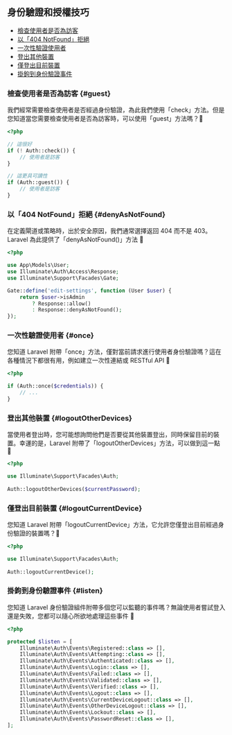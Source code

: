 ## 身份驗證和授權技巧

- [檢查使用者是否為訪客](#guest)
- [以「404 NotFound」拒絕](#denyAsNotFound)
- [一次性驗證使用者](#once)
- [登出其他裝置](#logoutOtherDevices)
- [僅登出目前裝置](#logoutCurrentDevice)
- [掛鉤到身份驗證事件](#listen)

### 檢查使用者是否為訪客 {#guest}

我們經常需要檢查使用者是否經過身份驗證，為此我們使用「check」方法。但是您知道當您需要檢查使用者是否為訪客時，可以使用「guest」方法嗎？🚀

```php
<?php

// 這很好
if (! Auth::check()) {
    // 使用者是訪客
}

// 這更具可讀性
if (Auth::guest()) {
    // 使用者是訪客
}
```

### 以「404 NotFound」拒絕 {#denyAsNotFound}

在定義閘道或策略時，出於安全原因，我們通常選擇返回 404 而不是 403。Laravel 為此提供了「denyAsNotFound()」方法 🚀

```php
<?php

use App\Models\User;
use Illuminate\Auth\Access\Response;
use Illuminate\Support\Facades\Gate;

Gate::define('edit-settings', function (User $user) {
    return $user->isAdmin
        ? Response::allow()
        : Response::denyAsNotFound();
});
```

### 一次性驗證使用者 {#once}

您知道 Laravel 附帶「once」方法，僅對當前請求進行使用者身份驗證嗎？這在各種情況下都很有用，例如建立一次性連結或 RESTful API 🚀

```php
<?php

if (Auth::once($credentials)) {
    // ...
}

```

### 登出其他裝置 {#logoutOtherDevices}

當使用者登出時，您可能想詢問他們是否要從其他裝置登出，同時保留目前的裝置。幸運的是，Laravel 附帶了「logoutOtherDevices」方法，可以做到這一點 🚀

```php
<?php

use Illuminate\Support\Facades\Auth;
 
Auth::logoutOtherDevices($currentPassword);
```

### 僅登出目前裝置 {#logoutCurrentDevice}

您知道 Laravel 附帶「logoutCurrentDevice」方法，它允許您僅登出目前經過身份驗證的裝置嗎？🚀

```php
<?php

use Illuminate\Support\Facades\Auth;
 
Auth::logoutCurrentDevice();
```

### 掛鉤到身份驗證事件 {#listen}

您知道 Laravel 身份驗證組件附帶多個您可以監聽的事件嗎？無論使用者嘗試登入還是失敗，您都可以隨心所欲地處理這些事件 🚀

```php
<?php

protected $listen = [
    Illuminate\Auth\Events\Registered::class => [],
    Illuminate\Auth\Events\Attempting::class => [],
    Illuminate\Auth\Events\Authenticated::class => [],
    Illuminate\Auth\Events\Login::class => [],
    Illuminate\Auth\Events\Failed::class => [],
    Illuminate\Auth\Events\Validated::class => [],
    Illuminate\Auth\Events\Verified::class => [],
    Illuminate\Auth\Events\Logout::class => [],
    Illuminate\Auth\Events\CurrentDeviceLogout::class => [],
    Illuminate\Auth\Events\OtherDeviceLogout::class => [],
    Illuminate\Auth\Events\Lockout::class => [],
    Illuminate\Auth\Events\PasswordReset::class => [],
];
```
